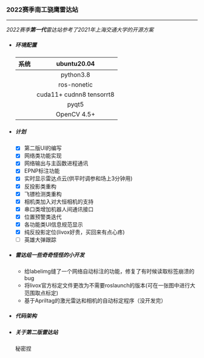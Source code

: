 ### 2022赛季南工骁鹰雷达站

------

*2022赛季**第一代**雷达站参考了2021年上海交通大学的开源方案*

- ##### 环境配置

  | 系统 |       ubuntu20.04        |
  | :--: | :----------------------: |
  |      |        python3.8         |
  |      |       ros-nonetic        |
  |      | cuda11+ cudnn8 tensorrt8 |
  |      |          pyqt5           |
  |      |       OpenCV 4.5+        |

- ##### 计划

  - [x] 第二版UI的编写
  - [x] 网络类功能实现
  - [x] 网络输出与主函数进程通讯
  - [x] EPNP标注功能
  - [x] 实时显示雷达点云(供平时调参和场上3分钟用)
  - [x] 反投影类重构
  - [x] 飞镖检测类重构
  - [x] 相机类加入对大恒相机的支持
  - [x] 串口类增加机器人间通讯接口
  - [x] 位置预警类迭代
  - [x] 各功能类UI信息规范显示
  - [x] 纯反投影定位(livox好贵，买回来有点心疼)
  - [ ] 英雄大弹跟踪

- ##### 雷达组一些奇奇怪怪的小开发

  - 给labelimg缝了一个网络自动标注的功能，修复了有时候读取标签崩溃的bug
  - 将livox官方标定文件更改为不需要roslaunch的版本(可在一张图中进行大范围取点标定)
  - 基于Apriltag的激光雷达和相机的自动标定程序（没开发完）

- ##### 代码架构

- ##### 关于第二版雷达站

  秘密捏
  
  
